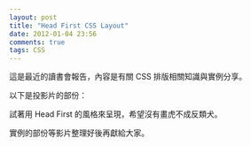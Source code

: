 ```yaml
---
layout: post
title: "Head First CSS Layout"
date: 2012-01-04 23:56
comments: true
tags: CSS
---
```

這是最近的讀書會報告，內容是有關 CSS 排版相關知識與實例分享。

以下是投影片的部份：

<script src="http://speakerdeck.com/embed/4f01c08c119ba7004b00629d.js"></script>

試著用 Head First 的風格來呈現，希望沒有畫虎不成反類犬。

實例的部份等影片整理好後再獻給大家。
